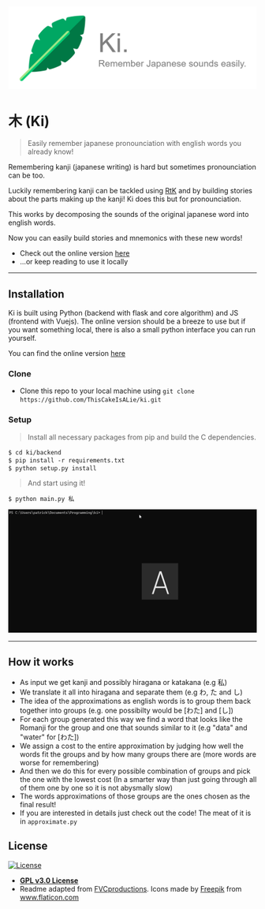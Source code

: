  <p align="center"> 
    <img src="./logo.png" alt="logo">
 </p>

# 木 (Ki)

> Easily remember japanese pronounciation with english words you already know!

  Remembering kanji (japanese writing) is hard but sometimes pronounciation can be too.

  Luckily remembering kanji can be tackled using [RtK](https://en.wikipedia.org/wiki/Remembering_the_Kanji_and_Remembering_the_Hanzi) and by building stories about the parts making up the kanji!
  Ki does this but for pronounciation.

  This works by decomposing the sounds of the original japanese word into english words.

  Now you can easily build stories and mnemonics with these new words!
- Check out the online version [here](http://thecakeisalie.pythonanywhere.com)
- ...or keep reading to use it locally

---


## Installation

Ki is built using Python (backend with flask and core algorithm) and JS (frontend with Vuejs). The online version should be a breeze to use but if you want something local, there is also a small python interface you can run yourself.

You can find the online version [here](http://thecakeisalie.pythonanywhere.com)

### Clone

- Clone this repo to your local machine using `git clone https://github.com/ThisCakeIsALie/ki.git`
### Setup

> Install all necessary packages from pip and build the C dependencies.

```shell
$ cd ki/backend
$ pip install -r requirements.txt
$ python setup.py install
```

> And start using it!

```shell
$ python main.py 私
```

![Gif showcase](/usage.gif)

---

## How it works

- As input we get kanji and possibly hiragana or katakana (e.g 私)
- We translate it all into hiragana and separate them (e.g わ, た and し)
- The idea of the approximations as english words is to group them back together into groups (e.g. one possibilty would be [わた] and [し])
- For each group generated this way we find a word that looks like the Romanji for the group and one that sounds similar to it (e.g "data" and "water" for [わた])
- We assign a cost to the entire approximation by judging how well the words fit the groups and by how many groups there are (more words are worse for remembering)
- And then we do this for every possible combination of groups and pick the one with the lowest cost
(In a smarter way than just going through all of them one by one so it is not abysmally slow)
- The words approximations of those groups are the ones chosen as the final result!
- If you are interested in details just check out the code! The meat of it is in `approximate.py`

## License

[![License](http://img.shields.io/:license-gpl_v3-blue.svg?style=flat-square)](http://badges.mit-license.org)

- **[GPL v3.0 License]()**
- Readme adapted from  <a href="https://gist.github.com/fvcproductions/1bfc2d4aecb01a834b46" target="_blank">FVCproductions</a>.
Icons made by <a href="https://www.flaticon.com/authors/freepik" title="Freepik">Freepik</a> from <a href="https://www.flaticon.com/" title="Flaticon"> www.flaticon.com</a>
